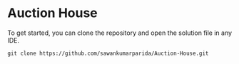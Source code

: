 # Auction House
To get started, you can clone the repository and open the solution file in any IDE.
```
git clone https://github.com/sawankumarparida/Auction-House.git
```
